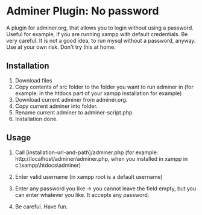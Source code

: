 # Adminer Plugin: No password
A plugin for adminer.org, that allows you to login without using a password. Useful for example, if you are running xampp with default credentials. Be very careful. It is not a good idea, to run mysql without a password, anyway. Use at your own risk. Don't try this at home.

## Installation
1. Download files
2. Copy contents of src folder to the folder you want to run adminer in 
(for example: in the htdocs part of your xampp installation for example)
4. Download current adminer from adminer.org.
5. Copy current adminer into folder.
6. Rename current adminer to adminer-script.php.
7. Installation done.

## Usage
1. Call [installation-url-and-path]/adminer.php
(for example: http://localhost/adminer/adminer.php, when you installed in xampp in c:\xampp\htdocs\adminer\)

2. Enter valid username
(in xampp root is a default username)

3. Enter any password you like -> you cannot leave the field empty, but you can enter whatever you like. It accepts any password.

4. Be careful. Have fun.

